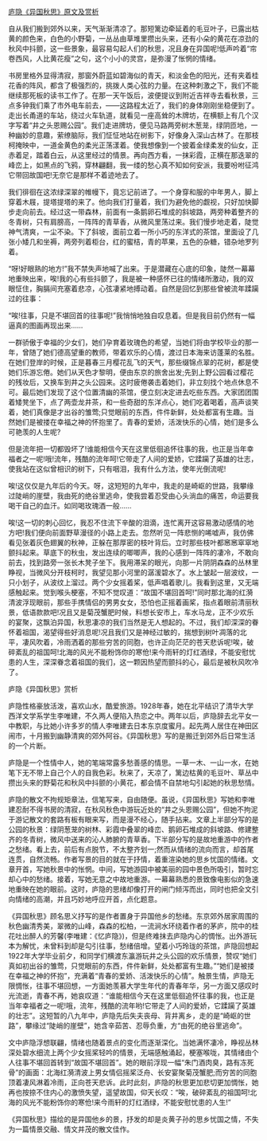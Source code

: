 [庐隐《异国秋思》原文及赏析](https://www.vrrw.net/wx/9067.html)

自从我们搬到郊外以来，天气渐渐清凉了。那短篱边牵延着的毛豆叶子，已露出枯黄的颜色来，白色的小野菊，一丛丛由草堆里攒出头来，还有小朵的黄花在凉劲的秋风中抖颤，这一些景象，最容易勾起人们的秋思，况且身在异国呢!低声吟着“帘卷西风，人比黄花瘦”之句，这个小小的灵宫，是弥漫了怅惘的情绪。

书房里格外显得清寂，那窗外蔚蓝如碧海似的青天，和淡金色的阳光，还有夹着桂花香的阵风，都含了极强烈的，挑拨人类心弦的力量。在这种刺激之下，我们不能继续那死板的读书工作了。在那一天午饭后，波便提议到附近吉祥寺去看秋景，三点多钟我们乘了市外电车前去，——这路程太近了，我们的身体刚刚坐稳便到了。走出长甬道的车站，绕过火车轨道，就看见一座高耸的木牌坊，在横额上有几个汉字写着“井之头恩赐公园”。我们走进牌坊，便见马路两旁树木葱茏，绿阴匝地，一种幽妙的意趣，萦缭脑际，我们怔怔地站在树影下，好像身入深山古林了。在那枝柯掩映中，一道金黄色的柔光正荡漾着。使我想像到一个披着金绿柔发的仙女，正赤着足，踏着白云，从这里经过的情景。再向西方看，一抹彩霞，正横在那迭翠的峰峦上，如黑点的飞鸦，穿林翩翻，我一缕的愁心真不知如何安派，我要吩咐征鸿它带回故国吧!无奈它是那样不着迹地去了。

我们徘徊在这浓绿深翠的帷幔下，竟忘记前进了。一个身穿和服的中年男人，脚上穿着木屐，提塔提塔的来了。他向我们打量着，我们为避免他的觑视，只好加快脚步走向前去。经过这一带森林，前面有一条鹅卵石堆成的斜坡路，两旁种着整齐的冬青树，只有肩膀高，一阵阵的青草香，从微风里荡过来。我们慢步地走着，陡觉神气清爽，一尘不染。下了斜坡，面前立着一所小巧的东洋式的茶馆，里面设了几张小矮几和坐褥，两旁列着柜台，红的蜜桔，青的苹果，五色的杂糖，错杂地罗列着。



“呀!好眼熟的地方!”我不禁失声地喊了出来。于是潜藏在心底的印象，陡然一幕幕地重映出来，唉!我的心有些抖颤了，我是被一种感怀已往的情绪所激动，我的双眼怔住，胸膈间充塞着悲凉，心弦凄紧地搏动着。自然是回忆到那些曾被流年蹂躏过的往事：

“唉!往事，只是不堪回首的往事呢!”我悄悄地独自叹息着。但是我目前仍然有一幅逼真的图画再现出来……

一群骄傲于幸福的少女们，她们孕育着玫瑰色的希望，当她们将由学校毕业的那一年，曾随了她们德高望重的教师，带着欢乐的心情，渡过日本海来访蓬莱的名胜。在她们登岸的时候，正是暮春三月樱花乱飞的天气，那些缀锦点翠的花树，都是使她们乐游忘倦。她们从天色才黎明，便由东京的旅舍出发;先到上野公园看过樱花的残妆后，又换车到井之头公园来。这时疲倦袭击着她们，非立刻找个地点休息不可。最后她们发现了这个位置清幽的茶馆，便立刻决定进去吃些东西。大家团团围着矮凳坐下，点了两壶龙井茶，和一些奇甜的东洋点心，她们吃着喝着，高声谈笑着，她们真像是才出谷的雏莺;只觉眼前的东西，件件新鲜，处处都富有生趣。当然她们是被搂在幸福之神的怀抱里了。青春的爱娇，活泼快乐的心情，她们是多么可艳羡的人生呢?

但是流年把一切都毁坏了!谁能相信今天在这里低徊追怀往事的我，也正是当年幸福者之一呢!哦!流年，残酷的流年呵!它带走了人间的爱娇，它蹂躏了英雄的壮志，使我站在这似曾相识的树下，只有咽泪，我有什么方法，使年光倒流呢!

唉!这仅仅是九年后的今天。呀，这短短的九年中，我走的是崎岖的世路，我攀缘过陡峭的崖壁，我由死的绝谷里逃命，使我尝着忍受由心头淌血的痛苦，命运要我喝干自己的血汗。如同喝玫瑰酒一般……

唉!这一切的刺心回忆，我忍不住流下辛酸的泪滴，连忙离开这容易激动感情的地方吧!我们便向前面野草漫径的小路上走去。忽然听见一阵悲恻的唏嘘声，我仿佛看见张着灰色翅翼的秋神，正躲在那厚密的枝叶背后。立时那些枝叶都窸窸窣窣地颤抖起来。草底下的秋虫，发出连续的唧唧声，我的心感到一阵阵的凄冷，不敢向前去，找到路旁一张长木凳子坐下。我用滞呆的眼光，向那一片阴阴森森的丛林里睁视，当微风分开枝柯时，我望见那小河里的潺湲碧水了。水上皱起一层波纹，一只小划子，从波纹上溜过。两个少女摇着桨，低声唱着歌儿。我看到这里，又无端感触起来。觉到喉头梗塞，不知不觉叹道：“故国不堪回首呵!”同时那北海的红漪清波浮现眼前，那些手携情侣的男男女女，恐怕也正摇着画桨，指点着眼前清丽秋景，低语款款吧!况且又是菊茂蟹肥时候，料想长安市上，车水马龙，正不少欢乐的宴聚，这飘泊异国，秋思凄凉的我们当然是无人想起的。不过，我们却深深的眷怀着祖国，渴望得些好消息呢!况且我们又是神经过敏的，揣想到树叶凋落的北平，凄风吹着，冷雨洒着的那些穷苦的同胞，也许正向茫茫的苍天悲诉呢!唉，破碎紊乱的祖国呵!北海的风光不能粉饰你的寒伧!来今雨轩的灯红酒绿，不能安慰忧患的人生，深深眷念着祖国的我们，这一颗因热望而颤抖的心，最后是被秋风吹冷了。

庐隐《异国秋思》赏析

庐隐性格豪放活泼，喜欢山水，酷爱旅游。1928年春，她在北平结识了清华大学西洋文学系学生李唯建，不久两人便陷入热恋之中。两年以后，庐隐辞去北平女一中教职，与比她小许多岁的情人李唯建去日本东京度蜜月。起先两人居住在神田区闹市，十月搬到幽静清爽的郊外阿谷。《异国秋思》写的是搬迁到郊外后日常生活的一个片断。

庐隐是一个性情中人，她的笔端常露多愁善感的情思。一草一木、一山一水，在她笔下无不带上自己个人的自我色彩。秋来了，天凉了，篱边枯黄的毛豆叶、草丛中攒出头来的野菊花和秋风中抖颤的小黄花，都会情不自禁地勾引起她的秋思愁情。

庐隐的散文不拘规矩章法，信笔写来，自由随便。虽说，《异国秋思》写她和李唯建忍耐不得书房的清寂，在秋风秋色中游玩近处的“井之头恩赐公园”，但她不拘泥于游记散文的套路有板有眼来写，而是漫不经心，随手拈来。文章上半部分写的是公园的秋景：绿阴葱茏的树林、彩霞中叠翠的峰峦、鹅卵石堆成的斜坡路、修建整齐的冬青树，微风中送来的沁人肺腑的青草香。下半部分写的是故地重游中的作者之愁绪。看上去，前后有点脱节，不太整齐划一;然而从情绪的流向而言，却首尾连贯，自然流畅。作者写景的目的就在于抒情，着重渲染她的思乡忧国的情绪。文章开首，写她秋景中的怅惘。中间，写她游园中被美丽的园中景色所吸引，暂时忘却心中的愁绪。接着，写她无意之中故地重游。一幕幕熟悉的景致像电影似的急速地重映在她的眼前。这时，庐隐的思绪却像打开的闸门倾泻而出，同时也把全文引向情绪的高潮，并且巧妙地呼应开首，点化题意。

《异国秋思》顾名思义抒写的是作者置身于异国他乡的愁绪。东京郊外居家周围的秋色幽清秀美，翠微的山峰，森森的松柏，一流涧水环绕着作者的茅庐，院中的桂花吐出醉人的芳馨(李唯建：《忆庐隐》)，但是终难抹去庐隐内心的惆怅。出外游玩本为解忧，未曾料到却是勾引往事，愁绪倍增。望着小巧玲珑的茶馆，庐隐回想起1922年大学毕业前夕，和同学们横渡东瀛游玩井之头公园的欢乐情景，赞叹“她们真如初出谷的雏莺，只觉眼前的东西，件件新鲜，处处都富有生趣。”“她们是被搂在幸福之神的怀抱”，充满着“青春的爱娇、活泼快乐的心情”。触景生情，庐隐无限惆怅，往事不堪回想，一方面她羡慕大学生年代的青春年华，另一方面又感叹时光流逝，青春不再，她哀叹道：“谁能相信今天在这里低徊追怀往事的我，也正是当年幸福者之一呢!哦，流年，残酷的流年哟!它带走了人间的爱娇，它蹂躏了英雄的壮志”。这短暂的八九年中，庐隐先后失夫丧母、背井离乡，走的是“崎岖的世路”，攀缘过“陡峭的崖壁”，她含辛茹苦、忍辱负重，方“由死的绝谷里逃命”。

文中庐隐浮想联翩，情绪也随着景点的变化而逐渐深化。当她满怀凄冷，睁视丛林深处碧水细流上两个少女摇桨轻吟的情景，无端感触涌起，梗塞喉咙，其情绪由个人往事不堪回首转到“故国不堪回首”。她的眼前浮现一幅“朱门酒肉臭，路有冻死骨”的画面：北海红漪清波上男女情侣摇桨泛舟、长安宴聚菊茂蟹肥;而穷苦的同胞顶着凄风淋着冷雨，正向苍天悲诉。此时此刻，庐隐的秋思更加悲切更加惆怅，她再也按捺不住内心的激愤失望，遥望故国，仰天长叹：“唉，破碎紊乱的祖国呵!北海的风光不能粉饰你的寒伧!来今雨轩的灯红酒绿，不能安慰忧患的人生!”

《异国秋思》描绘的是异国他乡的景，抒发的却是炎黄子孙的思乡忧国之情，不失为一篇情景交融、情文并茂的散文佳作。

